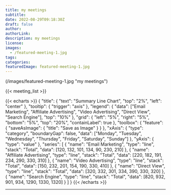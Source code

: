 ```yaml
---
title: my meetings
subtitle:
date: 2022-08-29T09:18:30Z
draft: false
author:
authorLink:
description: my meetings
license:
images:
  - /featured-meeting-1.jpg
tags:
categories:
featuredImage: featured-meeting-1.jpg
---
```

(/images/featured-meeting-1.jpg "my meetings")

{{< meeting_list >}}

{{< echarts >}} \{ "title": \{ "text": "Summary Line Chart", "top": "2%", "left": "center" \}, "tooltip": \{ "trigger": "axis" \}, "legend": \{ "data": \["Email Marketing", "Affiliate Advertising", "Video Advertising", "Direct View", "Search Engine"\], "top": "10%" \}, "grid": \{ "left": "5%", "right": "5%", "bottom": "5%", "top": "20%", "containLabel": true \}, "toolbox": \{ "feature": \{ "saveAsImage": \{ "title": "Save as Image" \} \} \}, "xAxis": \{ "type": "category", "boundaryGap": false, "data": \["Monday", "Tuesday", "Wednesday", "Thursday", "Friday", "Saturday", "Sunday"\] \}, "yAxis": \{ "type": "value" \}, "series": \[ \{ "name": "Email Marketing", "type": "line", "stack": "Total", "data": \[120, 132, 101, 134, 90, 230, 210\] \}, \{ "name": "Affiliate Advertising", "type": "line", "stack": "Total", "data": \[220, 182, 191, 234, 290, 330, 310\] \}, \{ "name": "Video Advertising", "type": "line", "stack": "Total", "data": \[150, 232, 201, 154, 190, 330, 410\] \}, \{ "name": "Direct View", "type": "line", "stack": "Total", "data": \[320, 332, 301, 334, 390, 330, 320\] \}, \{ "name": "Search Engine", "type": "line", "stack": "Total", "data": \[820, 932, 901, 934, 1290, 1330, 1320\] \} \] \} {{< /echarts >}}

---